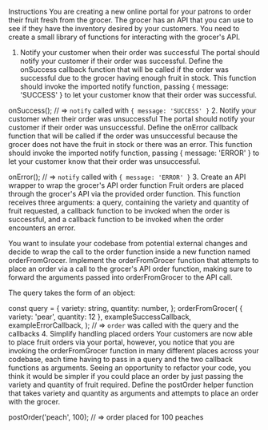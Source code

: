 Instructions
You are creating a new online portal for your patrons to order their fruit fresh from the grocer. The grocer has an API that you can use to see if they have the inventory desired by your customers. You need to create a small library of functions for interacting with the grocer's API.

1. Notify your customer when their order was successful
The portal should notify your customer if their order was successful. Define the onSuccess callback function that will be called if the order was successful due to the grocer having enough fruit in stock. This function should invoke the imported notify function, passing { message: 'SUCCESS' } to let your customer know that their order was successful.

onSuccess();
// => `notify` called with `{ message: 'SUCCESS' }`
2. Notify your customer when their order was unsuccessful
The portal should notify your customer if their order was unsuccessful. Define the onError callback function that will be called if the order was unsuccessful because the grocer does not have the fruit in stock or there was an error. This function should invoke the imported notify function, passing { message: 'ERROR' } to let your customer know that their order was unsuccessful.

onError();
// => `notify` called with `{ message: 'ERROR' }`
3. Create an API wrapper to wrap the grocer's API order function
Fruit orders are placed through the grocer's API via the provided order function. This function receives three arguments: a query, containing the variety and quantity of fruit requested, a callback function to be invoked when the order is successful, and a callback function to be invoked when the order encounters an error.

You want to insulate your codebase from potential external changes and decide to wrap the call to the order function inside a new function named orderFromGrocer. Implement the orderFromGrocer function that attempts to place an order via a call to the grocer's API order function, making sure to forward the arguments passed into orderFromGrocer to the API call.

The query takes the form of an object:

const query = {
  variety: string,
  quantity: number,
};
orderFromGrocer(
  { variety: 'pear', quantity: 12 },
  exampleSuccessCallback,
  exampleErrorCallback,
);
// => `order` was called with the query and the callbacks
4. Simplify handling placed orders
Your customers are now able to place fruit orders via your portal, however, you notice that you are invoking the orderFromGrocer function in many different places across your codebase, each time having to pass in a query and the two callback functions as arguments. Seeing an opportunity to refactor your code, you think it would be simpler if you could place an order by just passing the variety and quantity of fruit required. Define the postOrder helper function that takes variety and quantity as arguments and attempts to place an order with the grocer.

postOrder('peach', 100);
// => order placed for 100 peaches